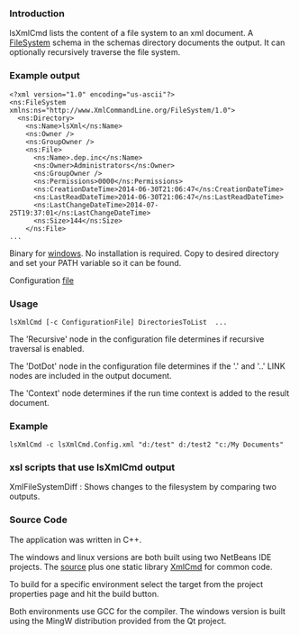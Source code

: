 ### Introduction ###

lsXmlCmd lists the content of a file system to an xml document. A [FileSystem](http://code.google.com/p/xml-command-line/source/browse/schemas/FileSystem.xsd) schema in the schemas directory documents the output. It can optionally recursively traverse the file system.

### Example output ###

```
<?xml version="1.0" encoding="us-ascii"?>
<ns:FileSystem xmlns:ns="http://www.XmlCommandLine.org/FileSystem/1.0">
  <ns:Directory>
    <ns:Name>lsXml</ns:Name>
    <ns:Owner />
    <ns:GroupOwner />
    <ns:File>
      <ns:Name>.dep.inc</ns:Name>
      <ns:Owner>Administrators</ns:Owner>
      <ns:GroupOwner />
      <ns:Permissions>0000</ns:Permissions>
      <ns:CreationDateTime>2014-06-30T21:06:47</ns:CreationDateTime>
      <ns:LastReadDateTime>2014-06-30T21:06:47</ns:LastReadDateTime>
      <ns:LastChangeDateTime>2014-07-25T19:37:01</ns:LastChangeDateTime>
      <ns:Size>144</ns:Size>
    </ns:File>
...
```

Binary for [windows](https://code.google.com/p/xml-command-line/source/browse/bin/win/lsXmlCmd.exe). No installation is required. Copy to desired directory and set your PATH variable so it can be found.

Configuration [file](https://code.google.com/p/xml-command-line/source/browse/bin/win/lsXmlCmd.Config.xml)

### Usage ###

```
lsXmlCmd [-c ConfigurationFile] DirectoriesToList  ...
```

The 'Recursive' node in the configuration file determines if recursive traversal is enabled.

The 'DotDot' node in the configuration file determines if the '.' and '..' LINK nodes are included in the output document.

The 'Context' node determines if the run time context is added to the result document.

### Example ###

```
lsXmlCmd -c lsXmlCmd.Config.xml "d:/test" d:/test2 "c:/My Documents"
```

### xsl scripts that use lsXmlCmd output ###

XmlFileSystemDiff : Shows changes to the filesystem by comparing two outputs.


### Source Code ###

The application was written in C++.

The windows and linux versions are both built using two NetBeans IDE projects. The [source](http://code.google.com/p/xml-command-line/source/browse/#git%2FlsXmlCmd) plus one static library [XmlCmd](http://code.google.com/p/xml-command-line/source/browse/#git%2FXmlCmd) for common code.

To build for a specific environment select the target from the project properties page and hit the build button.

Both environments use GCC for the compiler. The windows version is built using the MingW distribution provided from the Qt project.